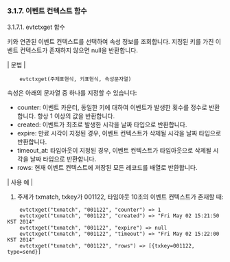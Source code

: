 ### 3.1.7. 이벤트 컨텍스트 함수

3.1.7.1. evtctxget 함수

키와 연관된 이벤트 컨텍스트를 선택하여 속성 정보를 조회합니다. 지정된 키를 가진 이벤트 컨텍스트가 존재하지 않으면 null을 반환합니다.

\| 문법 \|

~~~~
	evtctxget(주제표현식, 키표현식, 속성문자열)
~~~~

속성은 아래의 문자열 중 하나를 지정할 수 있습니다:
 * counter: 이벤트 카운터, 동일한 키에 대하여 이벤트가 발생한 횟수를 정수로 반환합니다. 항상 1 이상의 값을 반환합니다.
 * created: 이벤트가 최초로 발생한 시각을 날짜 타입으로 반환합니다.
 * expire: 만료 시각이 지정된 경우, 이벤트 컨텍스트가 삭제될 시각을 날짜 타입으로 반환합니다.
 * timeout_at: 타임아웃이 지정된 경우, 이벤트 컨텍스트가 타임아웃으로 삭제될 시각을 날짜 타입으로 반환합니다.
 * rows: 현재 이벤트 컨텍스트에 저장된 모든 레코드를 배열로 반환합니다.

\| 사용 예 \|

1) 주제가 txmatch, txkey가 001122, 타임아웃 10초의 이벤트 컨텍스트가 존재할 때:
~~~~
	evtctxget("txmatch", "001122", "counter") => 1
	evtctxget("txmatch", "001122", "created") => "Fri May 02 15:21:50 KST 2014"
    evtctxget("txmatch", "001122", "expire") => null
    evtctxget("txmatch", "001122", "timeout") => "Fri May 02 15:22:00 KST 2014"
    evtctxget("txmatch", "001122", "rows") => [{txkey=001122, type=send}]
~~~~
